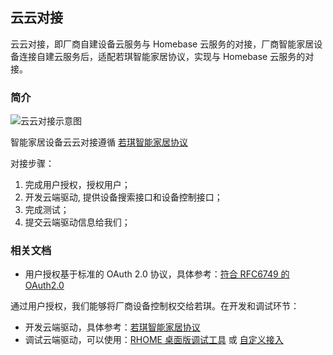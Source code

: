 ## 云云对接

云云对接，即厂商自建设备云服务与 Homebase 云服务的对接，厂商智能家居设备连接自建云服务后，适配若琪智能家居协议，实现与 Homebase 云服务的对接。

### 简介

![云云对接示意图](https://s.rokidcdn.com/homebase/upload/BygMjQZwM.jpg)

智能家居设备云云对接遵循 [若琪智能家居协议](../v2/message-reference.md)

对接步骤：

1. 完成用户授权，授权用户；
2. 开发云端驱动, 提供设备搜索接口和设备控制接口；
3. 完成测试；
4. 提交云端驱动信息给我们；

### 相关文档

- 用户授权基于标准的 OAuth 2.0 协议，具体参考：[符合 RFC6749 的 OAuth2.0](./rfc6749.md)

通过用户授权，我们能够将厂商设备控制权交给若琪。在开发和调试环节：

- 开发云端驱动，具体参考：[若琪智能家居协议](../v2/message-reference.md) 
- 调试云端驱动，可以使用：[RHOME 桌面版调试工具](../tools/rhome-desktop.md) 或 [自定义接入](../tools/developer-driver.md)
